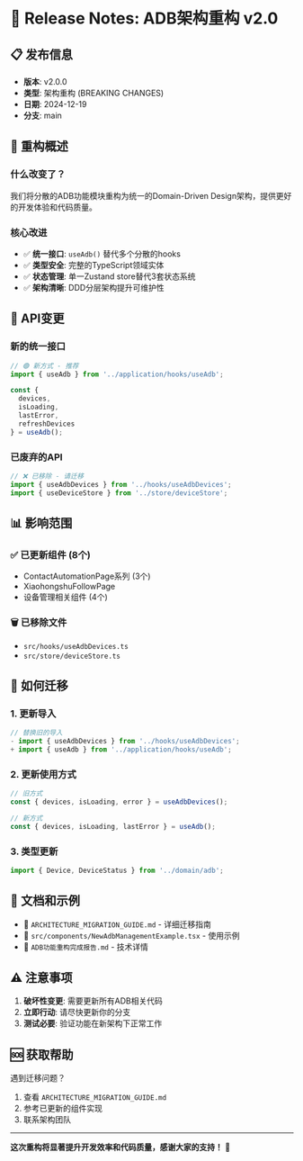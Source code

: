 # 🚀 Release Notes: ADB架构重构 v2.0

## 📋 发布信息
- **版本**: v2.0.0
- **类型**: 架构重构 (BREAKING CHANGES)
- **日期**: 2024-12-19
- **分支**: main

## 🎯 重构概述

### 什么改变了？
我们将分散的ADB功能模块重构为统一的Domain-Driven Design架构，提供更好的开发体验和代码质量。

### 核心改进
- ✅ **统一接口**: `useAdb()` 替代多个分散的hooks
- ✅ **类型安全**: 完整的TypeScript领域实体
- ✅ **状态管理**: 单一Zustand store替代3套状态系统
- ✅ **架构清晰**: DDD分层架构提升可维护性

## 🔄 API变更

### 新的统一接口
```typescript
// 🟢 新方式 - 推荐
import { useAdb } from '../application/hooks/useAdb';

const { 
  devices, 
  isLoading, 
  lastError, 
  refreshDevices 
} = useAdb();
```

### 已废弃的API
```typescript
// ❌ 已移除 - 请迁移
import { useAdbDevices } from '../hooks/useAdbDevices';
import { useDeviceStore } from '../store/deviceStore';
```

## 📊 影响范围

### ✅ 已更新组件 (8个)
- ContactAutomationPage系列 (3个)
- XiaohongshuFollowPage
- 设备管理相关组件 (4个)

### 🗑️ 已移除文件
- `src/hooks/useAdbDevices.ts`
- `src/store/deviceStore.ts`

## 🚀 如何迁移

### 1. 更新导入
```typescript
// 替换旧的导入
- import { useAdbDevices } from '../hooks/useAdbDevices';
+ import { useAdb } from '../application/hooks/useAdb';
```

### 2. 更新使用方式
```typescript
// 旧方式
const { devices, isLoading, error } = useAdbDevices();

// 新方式
const { devices, isLoading, lastError } = useAdb();
```

### 3. 类型更新
```typescript
import { Device, DeviceStatus } from '../domain/adb';
```

## 📖 文档和示例

- 📄 `ARCHITECTURE_MIGRATION_GUIDE.md` - 详细迁移指南
- 📄 `src/components/NewAdbManagementExample.tsx` - 使用示例
- 📄 `ADB功能重构完成报告.md` - 技术详情

## ⚠️ 注意事项

1. **破坏性变更**: 需要更新所有ADB相关代码
2. **立即行动**: 请尽快更新你的分支
3. **测试必要**: 验证功能在新架构下正常工作

## 🆘 获取帮助

遇到迁移问题？
1. 查看 `ARCHITECTURE_MIGRATION_GUIDE.md`
2. 参考已更新的组件实现
3. 联系架构团队

---
**这次重构将显著提升开发效率和代码质量，感谢大家的支持！** 🎉